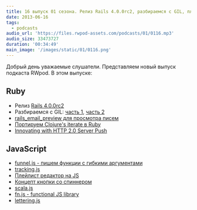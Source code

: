 ```yaml
---
title: 16 выпуск 01 сезона. Релиз Rails 4.0.0rc2, разбираемся с GIL, плейлист редактор на JS, scala.js и прочее
date: 2013-06-16
tags:
  - podcasts
audio_url: 'https://files.rwpod-assets.com/podcasts/01/0116.mp3'
audio_size: 33473727
duration: '00:34:49'
main_image: '/images/static/01/0116.png'
---
```


Добрый день уважаемые слушатели. Представляем новый выпуск подкаста RWpod. В этом выпуске:

## Ruby

- Релиз [Rails 4.0.0rc2](http://weblog.rubyonrails.org/2013/6/11/Rails-4-0-release-candidate-2/)
- Разбираемся с GIL: [часть 1](http://www.jstorimer.com/blogs/workingwithcode/8085491-nobody-understands-the-gil), [часть 2](http://www.jstorimer.com/blogs/workingwithcode/8100871-nobody-understands-the-gil-part-2-implementation)
- [rails_email_preview для просмотра писем](https://github.com/glebm/rails_email_preview)
- [Портируем Clojure's iterate в Ruby](http://alindeman.github.io/2013/06/10/porting-iterate-to-ruby.html)
- [Innovating with HTTP 2.0 Server Push](http://www.igvita.com/2013/06/12/innovating-with-http-2.0-server-push/)

## JavaScript

- [funnel.js - пишем функции с гибкими аргументами](https://github.com/cykelero/funnel.js)
- [tracking.js](http://www.trackingjs.com/)
- [Плейлист редактор на JS](https://github.com/naomiaro/waveform-playlist)
- [Концепт кнопки со спиннером](http://lab.hakim.se/ladda/)
- [scala.js](http://lampwww.epfl.ch/~doeraene/presentations/scala-js-scaladays2013)
- [fn.js - functional JS library](https://bitbucket.org/ktg/fn)
- [lettering.js](http://letteringjs.com/)
